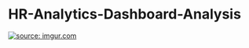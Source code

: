 # HR-Analytics-Dashboard-Analysis


<a href="https://imgur.com/EMAzO9V"><img src="https://i.imgur.com/EMAzO9V.png" title="source: imgur.com" /></a>
